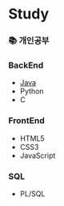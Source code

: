 # Study
### 📚 개인공부

### BackEnd
- [Java](https://github.com/jungmin9911/Study/blob/master/Java/README.md)
- Python
- C

### FrontEnd
- HTML5
- CSS3
- JavaScript
  
### SQL
- PL/SQL
  
